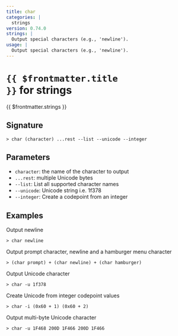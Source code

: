 ```yaml
---
title: char
categories: |
  strings
version: 0.74.0
strings: |
  Output special characters (e.g., 'newline').
usage: |
  Output special characters (e.g., 'newline').
---
```


# <code>{{ $frontmatter.title }}</code> for strings

<div class='command-title'>{{ $frontmatter.strings }}</div>

## Signature

```> char (character) ...rest --list --unicode --integer```

## Parameters

 -  `character`: the name of the character to output
 -  `...rest`: multiple Unicode bytes
 -  `--list`: List all supported character names
 -  `--unicode`: Unicode string i.e. 1f378
 -  `--integer`: Create a codepoint from an integer

## Examples

Output newline
```shell
> char newline
```

Output prompt character, newline and a hamburger menu character
```shell
> (char prompt) + (char newline) + (char hamburger)
```

Output Unicode character
```shell
> char -u 1f378
```

Create Unicode from integer codepoint values
```shell
> char -i (0x60 + 1) (0x60 + 2)
```

Output multi-byte Unicode character
```shell
> char -u 1F468 200D 1F466 200D 1F466
```
